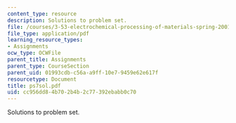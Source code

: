 ```yaml
---
content_type: resource
description: Solutions to problem set.
file: /courses/3-53-electrochemical-processing-of-materials-spring-2001/cc956dd84b702b4b2c77392ebabb0c70_ps7sol.pdf
file_type: application/pdf
learning_resource_types:
- Assignments
ocw_type: OCWFile
parent_title: Assignments
parent_type: CourseSection
parent_uid: 01993cdb-c56a-a9ff-10e7-9459e62e617f
resourcetype: Document
title: ps7sol.pdf
uid: cc956dd8-4b70-2b4b-2c77-392ebabb0c70
---
```

Solutions to problem set.

